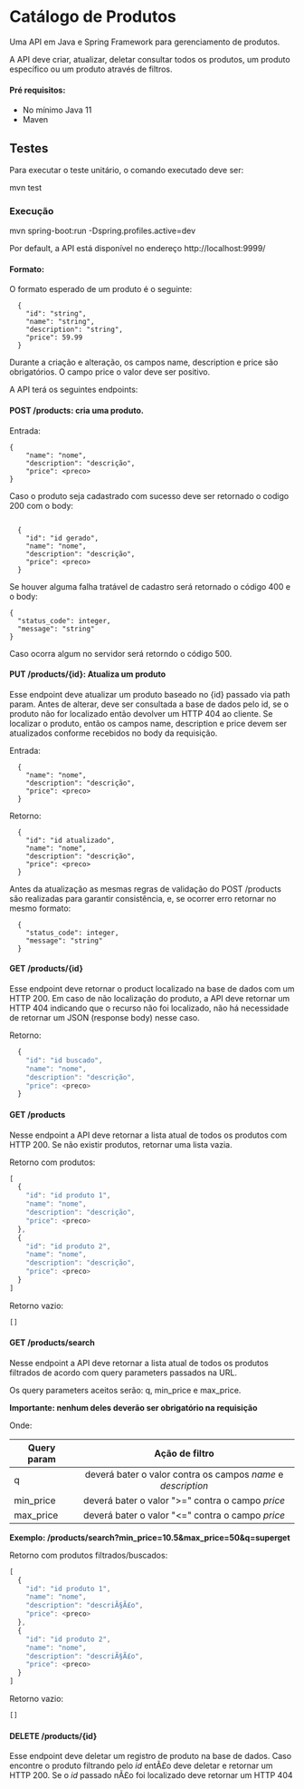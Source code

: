 # Catálogo de Produtos
Uma API em Java e Spring Framework para gerenciamento de produtos.

A API deve criar, atualizar, deletar consultar todos os produtos, um produto específico ou um produto através de filtros. 

#### Pré requisitos:
* No mínimo Java 11
* Maven

## Testes
Para executar o teste unitário, o comando executado deve ser:

mvn test

### Execução
mvn spring-boot:run -Dspring.profiles.active=dev

Por default, a API está disponível no endereço http://localhost:9999/

#### Formato:

O formato esperado de um produto é o seguinte:
```
  {
    "id": "string",
    "name": "string",
    "description": "string",
    "price": 59.99
  }
```

Durante a criação e alteração, os campos name, description e price são obrigatórios. O campo price o valor deve ser positivo.

A API terá os seguintes endpoints:

#### POST /products: cria uma produto. 

Entrada:

``` 
{ 
    "name": "nome",
    "description": "descrição",
    "price": <preco> 
} 
```

Caso o produto seja cadastrado com sucesso deve ser retornado o codigo 200 com o body:
```

  {
    "id": "id gerado",
    "name": "nome",
    "description": "descrição",
    "price": <preco>
  }
```
Se houver alguma falha tratável de cadastro será retornado o código 400 e o body:
  ```
  {
    "status_code": integer,
    "message": "string"
  }
```

Caso ocorra algum no servidor será retorndo o código 500.

#### PUT /products/{id}: Atualiza um produto
Esse endpoint deve atualizar um produto baseado no {id} passado via path param. Antes de alterar, deve ser consultada a base de dados pelo id, se o produto não for localizado então devolver um HTTP 404 ao cliente. Se localizar o produto, então os campos name, description e price devem ser atualizados conforme recebidos no body da requisição.

Entrada:

```
  {
    "name": "nome",
    "description": "descrição",
    "price": <preco>
  }
  ```
Retorno:

```
  {
    "id": "id atualizado",
    "name": "nome",
    "description": "descrição",
    "price": <preco>
  }
  ```
Antes da atualização as mesmas regras de validação do POST /products são realizadas para garantir consistência, e, se ocorrer erro retornar no mesmo formato:

```
  {
    "status_code": integer,
    "message": "string"
  }
```



#### GET /products/\{id\}

Esse endpoint deve retornar o product localizado na base de dados com um HTTP 200. Em caso de não localização do produto, a API deve retornar um HTTP 404 indicando que o recurso não foi localizado, não há necessidade de retornar um JSON (response body) nesse caso.

Retorno:
```javascript
  {
    "id": "id buscado",
    "name": "nome",
    "description": "descrição",
    "price": <preco>
  }
```

#### GET /products

Nesse endpoint a API deve retornar a lista atual de todos os produtos com HTTP 200. Se não existir produtos, retornar uma lista vazia.

Retorno com produtos:
```javascript
[
  {
    "id": "id produto 1",
    "name": "nome",
    "description": "descrição",
    "price": <preco>
  },
  {
    "id": "id produto 2",
    "name": "nome",
    "description": "descrição",
    "price": <preco>
  }
]
```

Retorno vazio:
```javascript
[]
```

#### GET /products/search

Nesse endpoint a API deve retornar a lista atual de todos os produtos filtrados de acordo com query parameters passados na URL.

Os query parameters aceitos serão: q, min_price e max_price.

**Importante: nenhum deles deverão ser obrigatório na requisição**

Onde:

| Query param |  Ação de filtro     
|-------------|:---------------------------------------------------------------:|
| q           |  deverá bater o valor contra os campos *name* e *description*   |
| min_price   | deverá bater o valor ">=" contra o campo *price*                |
| max_price   | deverá bater o valor "<=" contra o campo *price*                |

**Exemplo: /products/search?min_price=10.5&max_price=50&q=superget**

Retorno com produtos filtrados/buscados:
```javascript
[
  {
    "id": "id produto 1",
    "name": "nome",
    "description": "descriÃ§Ã£o",
    "price": <preco>
  },
  {
    "id": "id produto 2",
    "name": "nome",
    "description": "descriÃ§Ã£o",
    "price": <preco>
  }
]

```

Retorno vazio:
```javascript
[]
```

#### DELETE /products/\{id\}

Esse endpoint deve deletar um registro de produto na base de dados. Caso encontre o produto filtrando pelo *id* entÃ£o deve deletar e retornar um HTTP 200. Se o *id* passado nÃ£o foi localizado deve retornar um HTTP 404


